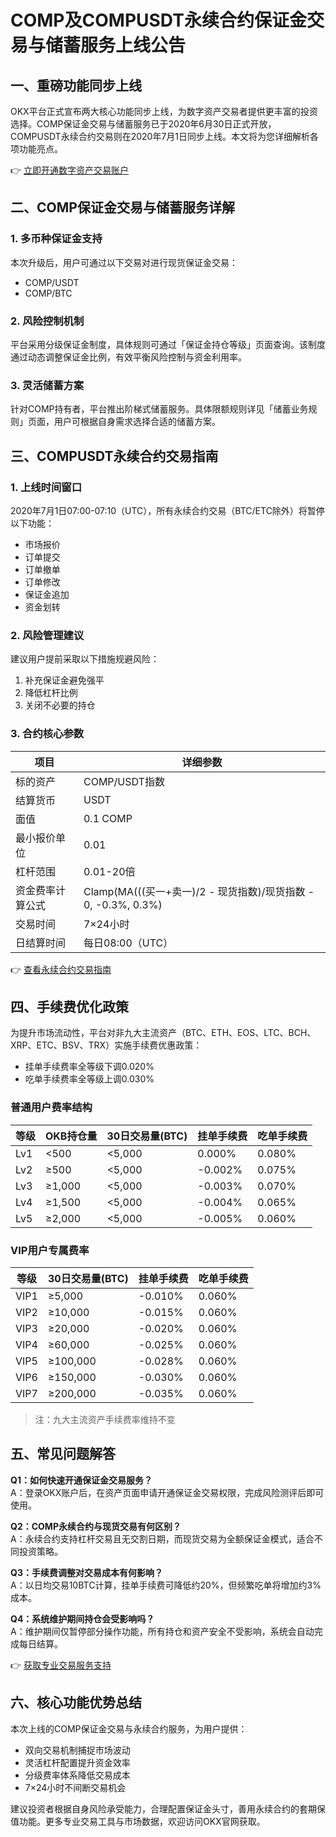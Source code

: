 # COMP及COMPUSDT永续合约保证金交易与储蓄服务上线公告

## 一、重磅功能同步上线

OKX平台正式宣布两大核心功能同步上线，为数字资产交易者提供更丰富的投资选择。COMP保证金交易与储蓄服务已于2020年6月30日正式开放，COMPUSDT永续合约交易则在2020年7月1日同步上线。本文将为您详细解析各项功能亮点。

👉 [立即开通数字资产交易账户](https://bit.ly/okx_welcome)

## 二、COMP保证金交易与储蓄服务详解

### 1. 多币种保证金支持
本次升级后，用户可通过以下交易对进行现货保证金交易：
- COMP/USDT
- COMP/BTC

### 2. 风险控制机制
平台采用分级保证金制度，具体规则可通过「保证金持仓等级」页面查询。该制度通过动态调整保证金比例，有效平衡风险控制与资金利用率。

### 3. 灵活储蓄方案
针对COMP持有者，平台推出阶梯式储蓄服务。具体限额规则详见「储蓄业务规则」页面，用户可根据自身需求选择合适的储蓄方案。

## 三、COMPUSDT永续合约交易指南

### 1. 上线时间窗口
2020年7月1日07:00-07:10（UTC），所有永续合约交易（BTC/ETC除外）将暂停以下功能：
- 市场报价
- 订单提交
- 订单撤单
- 订单修改
- 保证金追加
- 资金划转

### 2. 风险管理建议
建议用户提前采取以下措施规避风险：
1. 补充保证金避免强平
2. 降低杠杆比例
3. 关闭不必要的持仓

### 3. 合约核心参数

| 项目                | 详细参数                          |
|---------------------|-----------------------------------|
| 标的资产            | COMP/USDT指数                     |
| 结算货币            | USDT                              |
| 面值                | 0.1 COMP                          |
| 最小报价单位        | 0.01                              |
| 杠杆范围            | 0.01-20倍                         |
| 资金费率计算公式    | Clamp(MA(((买一+卖一)/2 - 现货指数)/现货指数 - 0, -0.3%, 0.3%) |
| 交易时间            | 7×24小时                          |
| 日结算时间          | 每日08:00（UTC）                  |

👉 [查看永续合约交易指南](https://bit.ly/okx_welcome)

## 四、手续费优化政策

为提升市场流动性，平台对非九大主流资产（BTC、ETH、EOS、LTC、BCH、XRP、ETC、BSV、TRX）实施手续费优惠政策：
- 挂单手续费率全等级下调0.020%
- 吃单手续费率全等级上调0.030%

### 普通用户费率结构

| 等级 | OKB持仓量 | 30日交易量(BTC) | 挂单手续费 | 吃单手续费 |
|------|----------|----------------|------------|------------|
| Lv1  | <500     | <5,000         | 0.000%     | 0.080%     |
| Lv2  | ≥500     | <5,000         | -0.002%    | 0.075%     |
| Lv3  | ≥1,000   | <5,000         | -0.003%    | 0.070%     |
| Lv4  | ≥1,500   | <5,000         | -0.004%    | 0.065%     |
| Lv5  | ≥2,000   | <5,000         | -0.005%    | 0.060%     |

### VIP用户专属费率

| 等级 | 30日交易量(BTC) | 挂单手续费 | 吃单手续费 |
|------|----------------|------------|------------|
| VIP1 | ≥5,000         | -0.010%    | 0.060%     |
| VIP2 | ≥10,000        | -0.015%    | 0.060%     |
| VIP3 | ≥20,000        | -0.020%    | 0.060%     |
| VIP4 | ≥60,000        | -0.025%    | 0.060%     |
| VIP5 | ≥100,000       | -0.028%    | 0.060%     |
| VIP6 | ≥150,000       | -0.030%    | 0.060%     |
| VIP7 | ≥200,000       | -0.035%    | 0.060%     |

> 注：九大主流资产手续费率维持不变

## 五、常见问题解答

**Q1：如何快速开通保证金交易服务？**  
A：登录OKX账户后，在资产页面申请开通保证金交易权限，完成风险测评后即可使用。

**Q2：COMP永续合约与现货交易有何区别？**  
A：永续合约支持杠杆交易且无交割日期，而现货交易为全额保证金模式，适合不同投资策略。

**Q3：手续费调整对交易成本有何影响？**  
A：以日均交易10BTC计算，挂单手续费可降低约20%，但频繁吃单将增加约3%成本。

**Q4：系统维护期间持仓会受影响吗？**  
A：维护期间仅暂停部分操作功能，所有持仓和资产安全不受影响，系统会自动完成每日结算。

👉 [获取专业交易服务支持](https://bit.ly/okx_welcome)

## 六、核心功能优势总结

本次上线的COMP保证金交易与永续合约服务，为用户提供：
- 双向交易机制捕捉市场波动
- 灵活杠杆配置提升资金效率
- 分级费率体系降低交易成本
- 7×24小时不间断交易机会

建议投资者根据自身风险承受能力，合理配置保证金头寸，善用永续合约的套期保值功能。更多专业交易工具与市场数据，欢迎访问OKX官网获取。